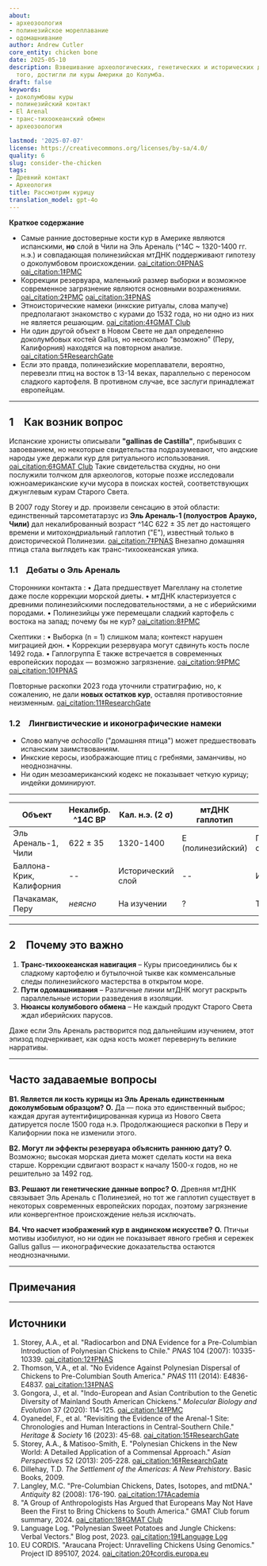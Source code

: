 ```yaml
---
about:
- археозоология
- полинезийское мореплавание
- одомашнивание
author: Andrew Cutler
core_entity: chicken bone
date: 2025-05-10
description: Взвешивание археологических, генетических и исторических доказательств
  того, достигли ли куры Америки до Колумба.
draft: false
keywords:
- доколумбовы куры
- полинезийский контакт
- El Arenal
- транс-тихоокеанский обмен
- археозоология

lastmod: '2025-07-07'
license: https://creativecommons.org/licenses/by-sa/4.0/
quality: 6
slug: consider-the-chicken
tags:
- Древний контакт
- Археология
title: Рассмотрим курицу
translation_model: gpt-4o
---
```


**Краткое содержание**

- Самые ранние достоверные кости кур в Америке являются испанскими, **но** слой в Чили на Эль Ареналь (^14C ~ 1320-1400 гг. н.э.) и совпадающая полинезийская мтДНК поддерживают гипотезу о доколумбовом происхождении. [oai_citation:0‡PNAS](https://www.pnas.org/doi/10.1073/pnas.0703993104?utm_source=chatgpt.com) [oai_citation:1‡PMC](https://pmc.ncbi.nlm.nih.gov/articles/PMC1965514/?utm_source=chatgpt.com)  
- Коррекции резервуара, маленький размер выборки и возможное современное загрязнение являются основными возражениями. [oai_citation:2‡PMC](https://pmc.ncbi.nlm.nih.gov/articles/PMC7062093/?utm_source=chatgpt.com) [oai_citation:3‡PNAS](https://www.pnas.org/doi/10.1073/pnas.1410780111?utm_source=chatgpt.com)  
- Этноисторические намеки (инкские ритуалы, слова мапуче) предполагают знакомство с курами до 1532 года, но ни одно из них не является решающим. [oai_citation:4‡GMAT Club](https://gmatclub.com/forum/a-group-of-anthropologists-has-argued-that-europeans-may-not-have-been-423642.html?utm_source=chatgpt.com)  
- Ни один другой объект в Новом Свете не дал определенно доколумбовых костей Gallus, но несколько "возможно" (Перу, Калифорния) находятся на повторном анализе. [oai_citation:5‡ResearchGate](https://www.researchgate.net/publication/378964194_Revisiting_the_evidence_of_the_Arenal_1_site_Chronologies_and_human_interactions_in_central_southern_Chile?utm_source=chatgpt.com)  
- Если это правда, полинезийские мореплаватели, вероятно, перевезли птиц на восток в 13-14 веках, параллельно с переносом сладкого картофеля. В противном случае, все заслуги принадлежат европейцам.

---

## 1 Как возник вопрос

Испанские хронисты описывали **"gallinas de Castilla"**, прибывших с завоеванием, но некоторые свидетельства подразумевают, что андские народы уже держали кур для ритуального использования. [oai_citation:6‡GMAT Club](https://gmatclub.com/forum/a-group-of-anthropologists-has-argued-that-europeans-may-not-have-been-423642.html) Такие свидетельства скудны, но они послужили толчком для археологов, которые позже исследовали южноамериканские кучи мусора в поисках костей, соответствующих джунглевым курам Старого Света.

В 2007 году Storey и др. произвели сенсацию в этой области: единственный тарсометатарзус из **Эль Ареналь-1 (полуостров Арауко, Чили)** дал некалиброванный возраст ^14C 622 ± 35 лет до настоящего времени и митохондриальный гаплотип ("E"), известный только в доисторической Полинезии. [oai_citation:7‡PNAS](https://www.pnas.org/doi/10.1073/pnas.0703993104) Внезапно домашняя птица стала выглядеть как транс-тихоокеанская улика.

### 1.1 Дебаты о Эль Ареналь

Сторонники контакта 
: • Дата предшествует Магеллану на столетие даже после коррекции морской диеты. 
 • мтДНК кластеризуется с древними полинезийскими последовательностями, а не с иберийскими породами. 
 • Полинезийцы уже перемещали сладкий картофель с востока на запад; почему бы не кур? [oai_citation:8‡PMC](https://pmc.ncbi.nlm.nih.gov/articles/PMC4156719/) 

Скептики 
: • Выборка (n = 1) слишком мала; контекст нарушен миграцией дюн. 
 • Коррекции резервуара могут сдвинуть кость после 1492 года. 
 • Гаплогруппа E также встречается в современных европейских породах — возможно загрязнение. [oai_citation:9‡PMC](https://pmc.ncbi.nlm.nih.gov/articles/PMC7062093/) [oai_citation:10‡PNAS](https://www.pnas.org/doi/10.1073/pnas.1410780111) 

Повторные раскопки 2023 года уточнили стратиграфию, но, к сожалению, не дали **новых остатков кур**, оставляя противостояние неизменным. [oai_citation:11‡ResearchGate](https://www.researchgate.net/publication/378964194_Revisiting_the_evidence_of_the_Arenal_1_site_Chronologies_and_human_interactions_in_central_southern_Chile)

### 1.2 Лингвистические и иконографические намеки

- Слово мапуче *achocallo* ("домашняя птица") может предшествовать испанским заимствованиям. 
- Инкские керосы, изображающие птиц с гребнями, заманчивы, но неоднозначны. 
- Ни один мезоамериканский кодекс не показывает четкую курицу; индейки доминируют.

---

| Объект | Некалибр. ^14C BP | Кал. н.э. (2 σ) | мтДНК гаплотип | Вердикт |
|--------|-------------------|-----------------|----------------|---------|
| Эль Ареналь-1, Чили | 622 ± 35 | 1320-1400 | E (полинезийский) | Горячо обсуждается |
| Баллона-Крик, Калифорния | -- | Исторический слой | -- | Испанский |
| Пачакамак, Перу | *неясно* | На изучении | ? | TBD |

---

## 2 Почему это важно

1. **Транс-тихоокеанская навигация** – Куры присоединились бы к сладкому картофелю и бутылочной тыкве как комменсальные следы полинезийского мастерства в открытом море.  
2. **Пути одомашнивания** – Различные линии мтДНК могут раскрыть параллельные истории разведения в изоляции.  
3. **Нюансы колумбового обмена** – Не каждый продукт Старого Света ждал иберийских парусов.

Даже если Эль Ареналь растворится под дальнейшим изучением, этот эпизод подчеркивает, как одна кость может перевернуть великие нарративы.

---

## Часто задаваемые вопросы

**В1. Является ли кость курицы из Эль Ареналь единственным доколумбовым образцом?** 
**О.** Да — пока это единственный выброс; каждая другая аутентифицированная курица из Нового Света датируется после 1500 года н.э. Продолжающиеся раскопки в Перу и Калифорнии пока не изменили этого.

**В2. Могут ли эффекты резервуара объяснить раннюю дату?** 
**О.** Возможно; высокая морская диета может сделать кости на века старше. Коррекции сдвигают возраст к началу 1500-х годов, но не решительно за 1492 год.

**В3. Решают ли генетические данные вопрос?** 
**О.** Древняя мтДНК связывает Эль Ареналь с Полинезией, но тот же гаплотип существует в некоторых современных европейских породах, поэтому загрязнение или конвергентное происхождение нельзя исключать.

**В4. Что насчет изображений кур в андинском искусстве?** 
**О.** Птичьи мотивы изобилуют, но ни один не показывает явного гребня и сережек Gallus gallus — иконографические доказательства остаются неоднозначными.

---

## Примечания

[^1]: Для введения в коррекции резервуара и калибровку см. Thompson et al., *Journal of Archaeological Science* **41** (2014): 118-125.

---

## Источники

1. Storey, A.A., et al. "Radiocarbon and DNA Evidence for a Pre-Columbian Introduction of Polynesian Chickens to Chile." *PNAS* 104 (2007): 10335-10339. [oai_citation:12‡PNAS](https://www.pnas.org/doi/10.1073/pnas.0703993104) 
2. Thomson, V.A., et al. "No Evidence Against Polynesian Dispersal of Chickens to Pre-Columbian South America." *PNAS* 111 (2014): E4836-E4837. [oai_citation:13‡PNAS](https://www.pnas.org/doi/10.1073/pnas.1410780111) 
3. Gongora, J., et al. "Indo-European and Asian Contribution to the Genetic Diversity of Mainland South American Chickens." *Molecular Biology and Evolution* 37 (2020): 114-125. [oai_citation:14‡PMC](https://pmc.ncbi.nlm.nih.gov/articles/PMC7062093/) 
4. Oyanedel, F., et al. "Revisiting the Evidence of the Arenal-1 Site: Chronologies and Human Interactions in Central-Southern Chile." *Heritage & Society* 16 (2023): 45-68. [oai_citation:15‡ResearchGate](https://www.researchgate.net/publication/378964194_Revisiting_the_evidence_of_the_Arenal_1_site_Chronologies_and_human_interactions_in_central_southern_Chile) 
5. Storey, A.A., & Matisoo-Smith, E. "Polynesian Chickens in the New World: A Detailed Application of a Commensal Approach." *Asian Perspectives* 52 (2013): 205-228. [oai_citation:16‡ResearchGate](https://www.researchgate.net/publication/261656806_Polynesian_Chickens_in_the_New_World_a_detailed_application_of_a_commensal_approach) 
6. Dillehay, T.D. *The Settlement of the Americas: A New Prehistory*. Basic Books, 2009. 
7. Langley, M.C. "Pre-Columbian Chickens, Dates, Isotopes, and mtDNA." *Antiquity* 82 (2008): 176-190. [oai_citation:17‡Academia](https://www.academia.edu/61029989/Pre_Columbian_chickens_dates_isotopes_and_mtDNA) 
8. "A Group of Anthropologists Has Argued that Europeans May Not Have Been the First to Bring Chickens to South America." GMAT Club forum summary, 2024. [oai_citation:18‡GMAT Club](https://gmatclub.com/forum/a-group-of-anthropologists-has-argued-that-europeans-may-not-have-been-423642.html) 
9. Language Log. "Polynesian Sweet Potatoes and Jungle Chickens: Verbal Vectors." Blog post, 2023. [oai_citation:19‡Language Log](https://languagelog.ldc.upenn.edu/nll/?p=57706) 
10. EU CORDIS. "Araucana Project: Unravelling Chickens Using Genomics." Project ID 895107, 2024. [oai_citation:20‡cordis.europa.eu](https://cordis.europa.eu/project/id/895107)
